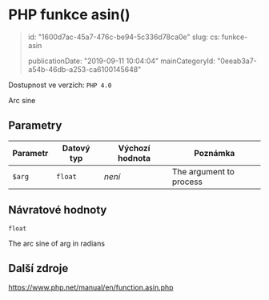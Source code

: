 PHP funkce asin()
=================

> id: "1600d7ac-45a7-476c-be94-5c336d78ca0e"
> slug:
> 	cs: funkce-asin
>
> publicationDate: "2019-09-11 10:04:04"
> mainCategoryId: "0eeab3a7-a54b-46db-a253-ca6100145648"

Dostupnost ve verzích: `PHP 4.0`

Arc sine


Parametry
--------------

| Parametr | Datový typ | Výchozí hodnota | Poznámka |
|-----|-----|-----|-----|
| `$arg` | `float` | *není* | The argument to process |


Návratové hodnoty
----------------

`float`

The arc sine of arg in radians

Další zdroje
------------

https://www.php.net/manual/en/function.asin.php
